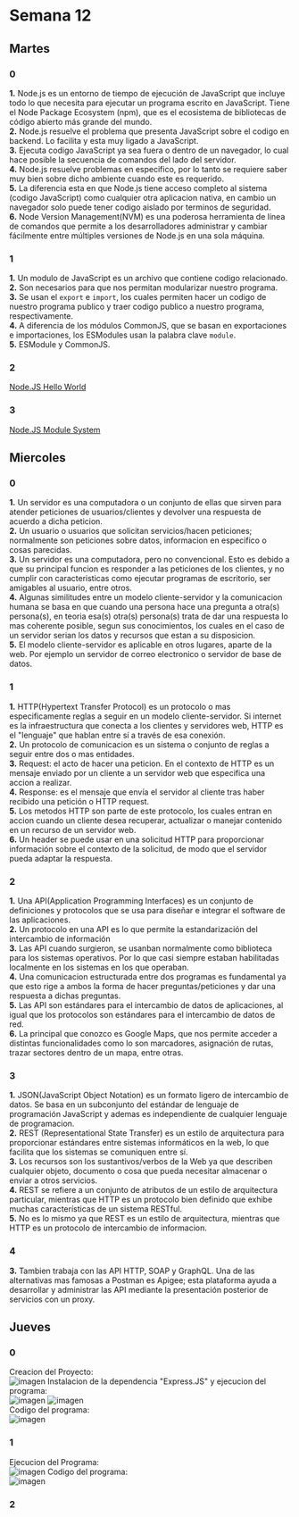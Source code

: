 # Semana 12
## Martes
### 0
<b>1.</b> Node.js es un entorno de tiempo de ejecución de JavaScript que incluye todo lo que necesita para ejecutar un programa escrito en JavaScript. Tiene el Node Package Ecosystem (npm), que es el ecosistema de bibliotecas de código abierto más grande del mundo.<br>
<b>2.</b> Node.js resuelve el problema que presenta JavaScript sobre el codigo en backend. Lo facilita y esta muy ligado a JavaScript.<br>
<b>3.</b> Ejecuta codigo JavaScript ya sea fuera o dentro de un navegador, lo cual hace posible la secuencia de comandos del lado del servidor.<br>
<b>4.</b> Node.js resuelve problemas en especifico, por lo tanto se requiere saber muy bien sobre dicho ambiente cuando este es requerido.<br>
<b>5.</b> La diferencia esta en que Node.js tiene acceso completo al sistema (codigo JavaScript) como cualquier otra aplicacion nativa, en cambio un navegador solo puede tener codigo aislado por terminos de seguridad.<br>
<b>6.</b> Node Version Management(NVM)  es una poderosa herramienta de línea de comandos que permite a los desarrolladores administrar y cambiar fácilmente entre múltiples versiones de Node.js en una sola máquina.
### 1
<b>1.</b> Un modulo de JavaScript es un archivo que contiene codigo relacionado.<br>
<b>2.</b> Son necesarios para que nos permitan modularizar nuestro programa.<br>
<b>3.</b> Se usan el ```export``` e ```import```, los cuales permiten hacer un codigo de nuestro programa publico y traer codigo publico a nuestro programa, respectivamente.<br>
<b>4.</b> A diferencia de los módulos CommonJS, que se basan en exportaciones e importaciones, los ESModules usan la palabra clave ```module```.<br>
<b>5.</b> ESModule y CommonJS.
### 2
[Node.JS Hello World](/ejercicios/Hello_World_JS.md) <br>
### 3
[Node.JS Module System](/ejercicios/ModuleSystem.md) <br>
## Miercoles
### 0
<b>1.</b> Un servidor es una computadora o un conjunto de ellas que sirven para atender peticiones de usuarios/clientes y devolver una respuesta de acuerdo a dicha peticion.<br>
<b>2.</b> Un usuario o usuarios que solicitan servicios/hacen peticiones; normalmente son peticiones sobre datos, informacion en especifico o cosas parecidas.<br>
<b>3.</b> Un servidor es una computadora, pero no convencional. Esto es debido a que su principal funcion es responder a las peticiones de los clientes, y no cumplir con caracteristicas como ejecutar programas de escritorio, ser amigables al usuario, entre otros.<br>
<b>4.</b> Algunas similitudes entre un modelo cliente-servidor y la comunicacion humana se basa en que cuando una persona hace una pregunta a otra(s) persona(s), en teoria esa(s) otra(s) persona(s) trata de dar una respuesta lo mas coherente posible, segun sus conocimientos, los cuales en el caso de un servidor serian los datos y recursos que estan a su disposicion.<br>
<b>5.</b> El modelo cliente-servidor es aplicable en otros lugares, aparte de la web. Por ejemplo un servidor de correo electronico o servidor de base de datos.
### 1
<b>1.</b> HTTP(Hypertext Transfer Protocol) es un protocolo o mas especificamente reglas a seguir en un modelo cliente-servidor. Si internet es la infraestructura que conecta a los clientes y servidores web, HTTP es el "lenguaje" que hablan entre sí a través de esa conexión.<br>
<b>2.</b> Un protocolo de comunicacion es un sistema o conjunto de reglas a seguir entre dos o mas entidades.<br>
<b>3.</b> Request: el acto de hacer una peticion. En el contexto de HTTP es un mensaje enviado por un cliente a un servidor web que especifica una accion a realizar.<br>
<b>4.</b> Response: es el mensaje que envía el servidor al cliente tras haber recibido una petición o HTTP request.<br>
<b>5.</b> Los metodos HTTP son parte de este protocolo, los cuales entran en accion cuando un cliente desea recuperar, actualizar o manejar contenido en un recurso de un servidor web.<br>
<b>6.</b> Un header se puede usar en una solicitud HTTP para proporcionar información sobre el contexto de la solicitud, de modo que el servidor pueda adaptar la respuesta.
### 2
<b>1.</b> Una API(Application Programming Interfaces) es un conjunto de definiciones y protocolos que se usa para diseñar e integrar el software de las aplicaciones.<br>
<b>2.</b> Un protocolo en una API es lo que permite la estandarización del intercambio de información<br>
<b>3.</b> Las API cuando surgieron, se usanban normalmente como biblioteca para los sistemas operativos. Por lo que casi siempre estaban habilitadas localmente en los sistemas en los que operaban.<br>
<b>4.</b> Una comunicacion estructurada entre dos programas es fundamental ya que esto rige a ambos la forma de hacer preguntas/peticiones y dar una respuesta a dichas preguntas.<br>
<b>5.</b> Las API son estándares para el intercambio de datos de aplicaciones, al igual que los protocolos son estándares para el intercambio de datos de red.<br>
<b>6.</b> La principal que conozco es Google Maps, que nos permite acceder a distintas funcionalidades como lo son marcadores, asignación de rutas, trazar sectores dentro de un mapa, entre otras.
### 3
<b>1.</b> JSON(JavaScript Object Notation) es un formato ligero de intercambio de datos. Se basa en un subconjunto del estándar de lenguaje de programación JavaScript y ademas es independiente de cualquier lenguaje de programacion.<br>
<b>2.</b> REST (Representational State Transfer) es un estilo de arquitectura para proporcionar estándares entre sistemas informáticos en la web, lo que facilita que los sistemas se comuniquen entre sí.<br>
<b>3.</b> Los recursos son los sustantivos/verbos de la Web ya que describen cualquier objeto, documento o cosa que pueda necesitar almacenar o enviar a otros servicios.<br>
<b>4.</b> REST se refiere a un conjunto de atributos de un estilo de arquitectura particular, mientras que HTTP es un protocolo bien definido que exhibe muchas características de un sistema RESTful.<br>
<b>5.</b> No es lo mismo ya que REST es un estilo de arquitectura, mientras que HTTP es un protocolo de intercambio de informacion.
### 4
<b>3.</b> Tambien trabaja con las API HTTP, SOAP y GraphQL. Una de las alternativas mas famosas a Postman es Apigee; esta plataforma ayuda a desarrollar y administrar las API mediante la presentación posterior de servicios con un proxy.<br>
## Jueves
### 0
Creacion del Proyecto:<br>
![imagen](https://user-images.githubusercontent.com/116420679/224551336-cdec8ea5-cd2e-4371-b7f6-6b3d0a2517e1.png)
Instalacion de la dependencia "Express.JS" y ejecucion del programa:<br>
![imagen](https://user-images.githubusercontent.com/116420679/224551424-f7a1e6df-6b9e-464f-b196-23b802cf85ca.png)
![imagen](https://user-images.githubusercontent.com/116420679/224551531-1dc41dc1-bea4-430e-a32d-616c536d2f94.png)<br>
Codigo del programa:<br>
![imagen](https://user-images.githubusercontent.com/116420679/224551490-b3f733ad-773d-4bf9-bead-0b807f6b07ba.png)
### 1
Ejecucion del Programa:<br>
![imagen](https://user-images.githubusercontent.com/116420679/224554861-5aa4c153-cd1a-4dc6-86c8-91f971257075.png)
Codigo del programa:<br>
![imagen](https://user-images.githubusercontent.com/116420679/224554908-14ec9554-7c39-451c-bf7c-5eee4ca24b6a.png)
### 2


